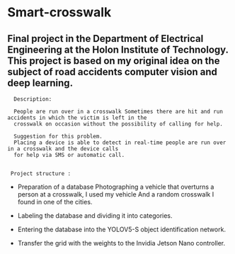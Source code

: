 # Smart-crosswalk
Final project in the Department of Electrical Engineering at the Holon Institute of Technology.
This project is based on my original idea on the subject of road accidents computer vision and deep learning.
-------------------------------------------------------------------------------------------------------------
      Description:
      
      People are run over in a crosswalk Sometimes there are hit and run accidents in which the victim is left in the 
      crosswalk on occasion without the possibility of calling for help.

      Suggestion for this problem.
      Placing a device is able to detect in real-time people are run over in a crosswalk and the device calls
      for help via SMS or automatic call.


     Project structure : 
     
   * Preparation of a database
     Photographing a vehicle that overturns a person at a crosswalk, I used my vehicle
     And a random crosswalk I found in one of the cities.

   * Labeling the database and dividing it into categories.

   * Entering the database into the YOLOV5-S object identification network.

   * Transfer the grid with the weights to the Invidia Jetson Nano controller.
